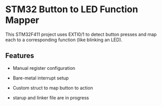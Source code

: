# STM32 Button to LED Function Mapper

This STM32F411 project uses EXTI0/1 to detect button presses and map each to a corresponding function (like blinking an LED).

## Features
- Manual register configuration
- Bare-metal interrupt setup
- Custom struct to map button to action

- starup and linker file are in progress
